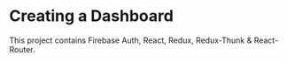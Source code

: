 # Creating a Dashboard 

This project contains Firebase Auth, React, Redux, Redux-Thunk & React-Router.
